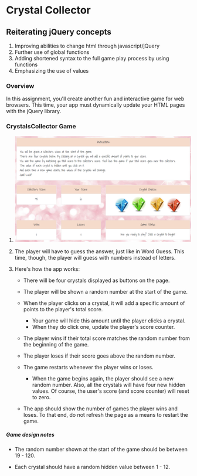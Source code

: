 # Crystal Collector

## Reiterating jQuery concepts

1. Improving abilities to change html through javascript/jQuery
2. Further use of global functions
3. Adding shortened syntax to the full game play process by using functions
4. Emphasizing the use of values

### Overview

In this assignment, you'll create another fun and interactive game for web browsers. This time, your app must dynamically update your HTML pages with the jQuery library.


### CrystalsCollector Game


1. ![crystal collector]( https://github.com/bltarkany/Crystal-Collector/blob/master/assets/images/gamepic.png)


2. The player will have to guess the answer, just like in Word Guess. This time, though, the player will guess with numbers instead of letters. 

3. Here's how the app works:

   * There will be four crystals displayed as buttons on the page.

   * The player will be shown a random number at the start of the game.

   * When the player clicks on a crystal, it will add a specific amount of points to the player's total score. 

     * Your game will hide this amount until the player clicks a crystal.
     * When they do click one, update the player's score counter.

   * The player wins if their total score matches the random number from the beginning of the game.

   * The player loses if their score goes above the random number.

   * The game restarts whenever the player wins or loses.

     * When the game begins again, the player should see a new random number. Also, all the crystals will have four new hidden values. Of course, the user's score (and score counter) will reset to zero.

   * The app should show the number of games the player wins and loses. To that end, do not refresh the page as a means to restart the game.

##### Game design notes

* The random number shown at the start of the game should be between 19 - 120.

* Each crystal should have a random hidden value between 1 - 12.
